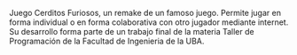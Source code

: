 Juego Cerditos Furiosos, un remake de un famoso juego. Permite jugar en forma individual o en forma colaborativa con otro jugador mediante internet. Su desarrollo forma parte de un trabajo final de la materia Taller de Programación de la Facultad de Ingenieria de la UBA.